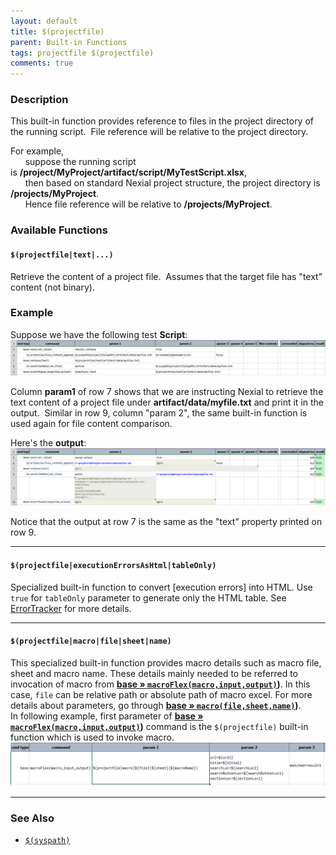 ```yaml
---
layout: default
title: $(projectfile)
parent: Built-in Functions
tags: projectfile $(projectfile)
comments: true
---
```



### Description
This built-in function provides reference to files in the project directory of the running script.  File reference 
will be relative to the project directory.  

For example,<br/>
&nbsp; &nbsp; &nbsp; suppose the running script is **/project/MyProject/artifact/script/MyTestScript.xlsx**,<br/>
&nbsp; &nbsp; &nbsp; then based on standard Nexial project structure, the project directory is 
**/projects/MyProject**.<br/>
&nbsp; &nbsp; &nbsp; Hence file reference will be relative to **/projects/MyProject**.


### Available Functions

#### `$(projectfile|text|...)`
Retrieve the content of a project file.  Assumes that the target file has "text" content (not binary).

### Example
Suppose we have the following test **Script**:<br/>
![script](image/$(projectfile)_01.png)

Column **param1** of row 7 shows that we are instructing Nexial to retrieve the text content of a project file 
under **artifact/data/myfile.txt** and print it in the output.  Similar in row 9, column "param 2", the same 
built-in function is used again for file content comparison.

Here's the **output**:<br/>
![output](image/$(projectfile)_02.png)

Notice that the output at row 7 is the same as the "text" property printed on row 9. 

-----

#### `$(projectfile|executionErrorsAsHtml|tableOnly)`
Specialized built-in function to convert [execution errors] into HTML. Use `true` for `tableOnly` parameter to generate 
only the HTML table. See [ErrorTracker](../userguide/ExecutionLogs#errortracker-error-only-log-file) for more details. 

-----

#### `$(projectfile|macro|file|sheet|name)`
This specialized built-in function provides macro details such as macro file, sheet and macro name. These details mainly
needed to be referred to invocation of macro from **[base &raquo; `macroFlex(macro,input,output)`](../commands/base/macroFlex(macro,input,output)))**.
In this case, `file` can be relative path or absolute path of macro excel. For more details about parameters, go through
**[base &raquo; `macro(file,sheet,name)`](../commands/base/macro(file,sheet,name)))**.<br/>
In following example, first parameter of **[base &raquo; `macroFlex(macro,input,output)`](../commands/base/macroFlex(macro,input,output)))**
command is the `$(projectfile)` built-in function which is used to invoke macro.<br/>
![script](image/$(projectfile)_03.png)

-----
### See Also
- [`$(syspath)`]($(syspath))


<script>jQuery(document).ready(function () { newOperationSelect(); });</script>